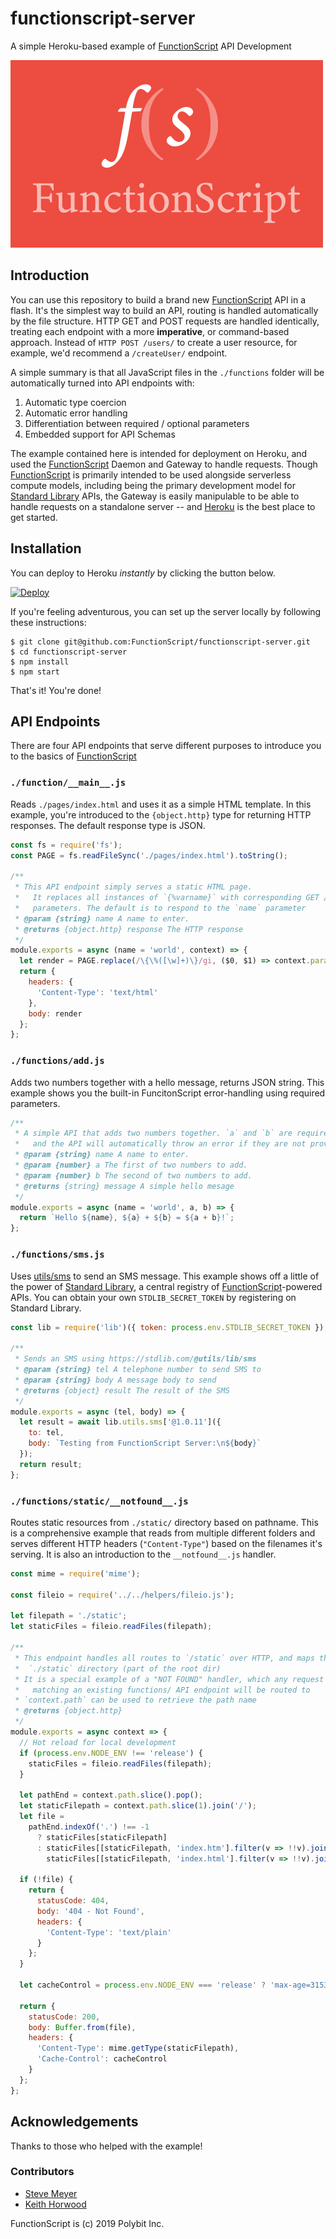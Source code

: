 # functionscript-server

A simple Heroku-based example of [FunctionScript](https://github.com/FunctionScript/FunctionScript) API Development

[![FunctionScript](./static/images/fs-wordmark.png)](https://github.com/FunctionScript/FunctionScript)

## Introduction

You can use this repository to build a brand new [FunctionScript](https://github.com/FunctionScript/FunctionScript)
API in a flash. It's the simplest way to build an API, routing is handled
automatically by the file structure. HTTP GET and POST requests are handled
identically, treating each endpoint with a more **imperative**, or command-based
approach. Instead of `HTTP POST /users/` to create a user resource, for example,
we'd recommend a `/createUser/` endpoint.

A simple summary is that all JavaScript files in the `./functions` folder will
be automatically turned into API endpoints with:

1. Automatic type coercion
2. Automatic error handling
3. Differentiation between required / optional parameters
4. Embedded support for API Schemas

The example contained here is intended for deployment on Heroku, and used the
[FunctionScript](https://github.com/FunctionScript/FunctionScript) Daemon and Gateway to handle requests.
Though [FunctionScript](https://github.com/FunctionScript/FunctionScript)
is primarily intended to be used alongside serverless compute models, including
being the primary development model for [Standard Library](https://stdlib.com) APIs,
the Gateway is easily manipulable to be able to handle requests on a standalone
server -- and [Heroku](https://heroku.com) is the best place to get started.

## Installation

You can deploy to Heroku _instantly_ by clicking the button below.

[![Deploy](https://www.herokucdn.com/deploy/button.svg)](https://heroku.com/deploy)

If you're feeling adventurous, you can set up the server locally by following
these instructions:

```shell
$ git clone git@github.com:FunctionScript/functionscript-server.git
$ cd functionscript-server
$ npm install
$ npm start
```

That's it! You're done!

## API Endpoints

There are four API endpoints that serve different purposes to introduce
you to the basics of [FunctionScript](https://github.com/FunctionScript/FunctionScript)

### `./function/__main__.js`

Reads `./pages/index.html` and uses it as a simple HTML template. In this example,
you're introduced to the `{object.http}` type for returning HTTP responses. The
default response type is JSON.

```javascript
const fs = require('fs');
const PAGE = fs.readFileSync('./pages/index.html').toString();

/**
 * This API endpoint simply serves a static HTML page.
 *   It replaces all instances of `{%varname}` with corresponding GET / POST
 *   parameters. The default is to respond to the `name` parameter
 * @param {string} name A name to enter.
 * @returns {object.http} response The HTTP response
 */
module.exports = async (name = 'world', context) => {
  let render = PAGE.replace(/\{\%([\w]+)\}/gi, ($0, $1) => context.params[$1]);
  return {
    headers: {
      'Content-Type': 'text/html'
    },
    body: render
  };
};
```

### `./functions/add.js`

Adds two numbers together with a hello message, returns JSON string. This example
shows you the built-in FuncitonScript error-handling using required parameters.

```javascript
/**
 * A simple API that adds two numbers together. `a` and `b` are required parameters
 *   and the API will automatically throw an error if they are not provided
 * @param {string} name A name to enter.
 * @param {number} a The first of two numbers to add.
 * @param {number} b The second of two numbers to add.
 * @returns {string} message A simple hello mesage
 */
module.exports = async (name = 'world', a, b) => {
  return `Hello ${name}, ${a} + ${b} = ${a + b}!`;
};
```

### `./functions/sms.js`

Uses [utils/sms](https://stdlib.com/@utils/lib/sms) to send an SMS message.
This example shows off a little of the power of [Standard Library](https://stdlib.com),
a central registry of [FunctionScript](https://github.com/FunctionScript/FunctionScript)-powered
APIs. You can obtain your own `STDLIB_SECRET_TOKEN` by registering on
Standard Library.

```javascript
const lib = require('lib')({ token: process.env.STDLIB_SECRET_TOKEN });

/**
 * Sends an SMS using https://stdlib.com/@utils/lib/sms
 * @param {string} tel A telephone number to send SMS to
 * @param {string} body A message body to send
 * @returns {object} result The result of the SMS
 */
module.exports = async (tel, body) => {
  let result = await lib.utils.sms['@1.0.11']({
    to: tel,
    body: `Testing from FunctionScript Server:\n${body}`
  });
  return result;
};
```

### `./functions/static/__notfound__.js`

Routes static resources from `./static/` directory based on pathname. This
is a comprehensive example that reads from multiple different folders
and serves different HTTP headers (`"Content-Type"`) based on the filenames
it's serving. It is also an introduction to the `__notfound__.js` handler.

```javascript
const mime = require('mime');

const fileio = require('../../helpers/fileio.js');

let filepath = './static';
let staticFiles = fileio.readFiles(filepath);

/**
 * This endpoint handles all routes to `/static` over HTTP, and maps them to the
 *  `./static` directory (part of the root dir)
 * It is a special example of a "NOT FOUND" handler, which any request not
 *   matching an existing functions/ API endpoint will be routed to
 * `context.path` can be used to retrieve the path name
 * @returns {object.http}
 */
module.exports = async context => {
  // Hot reload for local development
  if (process.env.NODE_ENV !== 'release') {
    staticFiles = fileio.readFiles(filepath);
  }

  let pathEnd = context.path.slice().pop();
  let staticFilepath = context.path.slice(1).join('/');
  let file =
    pathEnd.indexOf('.') !== -1
      ? staticFiles[staticFilepath]
      : staticFiles[[staticFilepath, 'index.htm'].filter(v => !!v).join('/')] ||
        staticFiles[[staticFilepath, 'index.html'].filter(v => !!v).join('/')];

  if (!file) {
    return {
      statusCode: 404,
      body: '404 - Not Found',
      headers: {
        'Content-Type': 'text/plain'
      }
    };
  }

  let cacheControl = process.env.NODE_ENV === 'release' ? 'max-age=31536000' : 'max-age=0';

  return {
    statusCode: 200,
    body: Buffer.from(file),
    headers: {
      'Content-Type': mime.getType(staticFilepath),
      'Cache-Control': cacheControl
    }
  };
};
```

## Acknowledgements

Thanks to those who helped with the example!

### Contributors

- [Steve Meyer](https://twitter.com/notoriaga)
- [Keith Horwood](https://twitter.com/keithwhor)

FunctionScript is (c) 2019 Polybit Inc.
